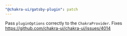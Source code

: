 ```yaml
---
"@chakra-ui/gatsby-plugin": patch
---
```


Pass `pluginOptions` correctly to the `ChakraProvider`. Fixes
https://github.com/chakra-ui/chakra-ui/issues/4014
